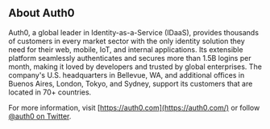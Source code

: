 ## About Auth0

Auth0, a global leader in Identity-as-a-Service (IDaaS), provides thousands of customers in every market sector with the only identity solution they need for their web, mobile, IoT, and internal applications. Its extensible platform seamlessly authenticates and secures more than 1.5B logins per month, making it loved by developers and trusted by global enterprises. The company's U.S. headquarters in Bellevue, WA, and additional offices in Buenos Aires, London, Tokyo, and Sydney, support its customers that are located in 70+ countries.

For more information, visit [https://auth0.com](https://auth0.com/) or follow [@auth0 on Twitter](https://twitter.com/auth0).